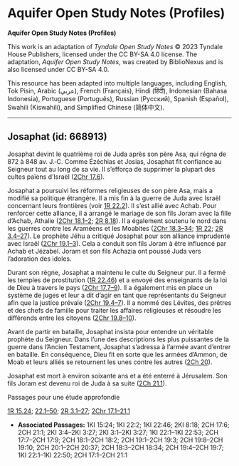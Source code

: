 # Aquifer Open Study Notes (Profiles)

**Aquifer Open Study Notes (Profiles)**

This work is an adaptation of *Tyndale Open Study Notes* © 2023 Tyndale House Publishers, licensed under the CC BY\-SA 4\.0 license. The adaptation, *Aquifer Open Study Notes*, was created by BiblioNexus and is also licensed under CC BY\-SA 4\.0\.

This resource has been adapted into multiple languages, including English, Tok Pisin, Arabic (عربي), French (Français), Hindi (हिंदी), Indonesian (Bahasa Indonesia), Portuguese (Português), Russian (Русский), Spanish (Español), Swahili (Kiswahili), and Simplified Chinese (简体中文).



--------------------------------

## Josaphat (id: 668913)

Josaphat devint le quatrième roi de Juda après son père Asa, qui régna de 872 à 848 av. J.‑C. Comme Ézéchias et Josias, Josaphat fit confiance au Seigneur tout au long de sa vie. Il s’efforça de supprimer la plupart des cultes païens d’Israël ([2Chr 17\.6](https://ref.ly/2Chr17:6)).

Josaphat a poursuivi les réformes religieuses de son père Asa, mais a modifié sa politique étrangère. Il a mis fin à la guerre de Juda avec Israël concernant leurs frontières (voir [1R 22\.2](https://ref.ly/1Kgs22:2)). Il s’est allié avec Achab. Pour renforcer cette alliance, il a arrangé le mariage de son fils Joram avec la fille d’Achab, Athalie ([2Chr 18\.1–2](https://ref.ly/2Chr18:1-2Chr18:2); [2R 8\.18](https://ref.ly/2Kgs8:18)). Il a également soutenu le nord dans les guerres contre les Araméens et les Moabites ([2Chr 18\.3–34](https://ref.ly/2Chr18:3-2Chr18:34); [1R 22](https://ref.ly/1Kgs22:1-1Kgs22:53); [2R 3\.4–27](https://ref.ly/2Kgs3:4-2Kgs3:27)). Le prophète Jéhu a critiqué Josaphat pour son alliance imprudente avec Israël ([2Chr 19\.1–3](https://ref.ly/2Chr19:1-2Chr19:3)). Cela a conduit son fils Joram à être influencé par Achab et Jézabel. Joram et son fils Achazia ont poussé Juda vers l’adoration des idoles.

Durant son règne, Josaphat a maintenu le culte du Seigneur pur. Il a fermé les temples de prostitution ([1R 22\.46](https://ref.ly/1Kgs22:46)) et a envoyé des enseignants de la loi de Dieu à travers le pays ([2Chr 17\.7–9](https://ref.ly/2Chr17:7-2Chr17:9)). Il a également mis en place un système de juges et leur a dit d’agir en tant que représentants du Seigneur afin que la justice prévale ([2Chr 19\.4–7](https://ref.ly/2Chr19:4-2Chr19:7)). Il a nommé des Lévites, des prêtres et des chefs de famille pour traiter les affaires religieuses et résoudre les différends entre les citoyens ([2Chr 19\.8–10](https://ref.ly/2Chr19:8-2Chr19:10)).

Avant de partir en bataille, Josaphat insista pour entendre un véritable prophète du Seigneur. Dans l’une des descriptions les plus puissantes de la guerre dans l’Ancien Testament, Josaphat s’adressa à l’armée avant d’entrer en bataille. En conséquence, Dieu fit en sorte que les armées d’Ammon, de Moab et leurs alliés se retournent les unes contre les autres ([2Ch 20](https://ref.ly/2Chr20:1-2Chr20:37)).

Josaphat est mort à environ soixante ans et a été enterré à Jérusalem. Son fils Joram est devenu roi de Juda à sa suite ([2Ch 21\.1](https://ref.ly/2Chr21:1)).

Passages pour une étude approfondie

[1R 15\.24](https://ref.ly/1Kgs15:24); [22\.1–50](https://ref.ly/1Kgs22:1-1Kgs22:50); [2R 3\.1–27](https://ref.ly/2Kgs3:1-2Kgs3:27); [2Chr 17\.1–21\.1](https://ref.ly/2Chr17:1-2Chr21:1)

* **Associated Passages:** 1KI 15:24; 1KI 22:2; 1KI 22:46; 2KI 8:18; 2CH 17:6; 2CH 21:1; 2KI 3:4–2KI 3:27; 2KI 3:1–2KI 3:27; 1KI 22:1–1KI 22:53; 2CH 17:7–2CH 17:9; 2CH 18:1–2CH 18:2; 2CH 19:1–2CH 19:3; 2CH 19:8–2CH 19:10; 2CH 20:1–2CH 20:37; 2CH 18:3–2CH 18:34; 2CH 19:4–2CH 19:7; 1KI 22:1–1KI 22:50; 2CH 17:1–2CH 21:1

